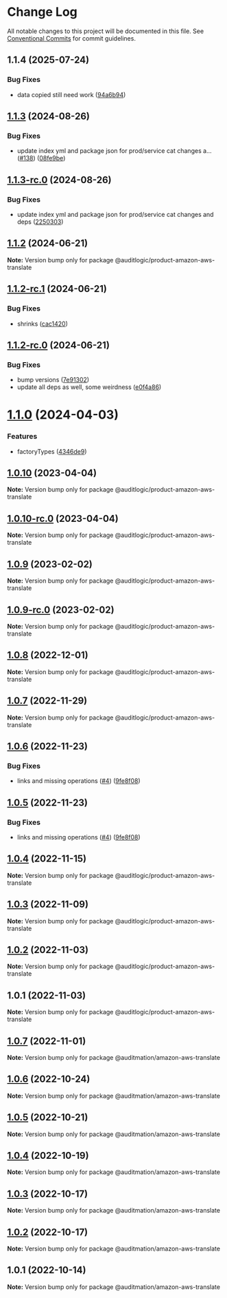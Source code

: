 # Change Log

All notable changes to this project will be documented in this file.
See [Conventional Commits](https://conventionalcommits.org) for commit guidelines.

## 1.1.4 (2025-07-24)


### Bug Fixes

* data copied still need work ([94a6b94](https://github.com/zerobias-org/product/commit/94a6b942fb0516367548599d739529536132755a))





## [1.1.3](https://github.com/auditlogic/product/compare/@auditlogic/product-amazon-aws-translate@1.1.2...@auditlogic/product-amazon-aws-translate@1.1.3) (2024-08-26)


### Bug Fixes

* update index yml and package json for prod/service cat changes a… ([#138](https://github.com/auditlogic/product/issues/138)) ([08fe9be](https://github.com/auditlogic/product/commit/08fe9beb1c8457462a19bc69caa02e6212d97e1a))





## [1.1.3-rc.0](https://github.com/auditlogic/product/compare/@auditlogic/product-amazon-aws-translate@1.1.2...@auditlogic/product-amazon-aws-translate@1.1.3-rc.0) (2024-08-26)


### Bug Fixes

* update index yml and package json for prod/service cat changes and deps ([2250303](https://github.com/auditlogic/product/commit/225030363a363608240135b7ebed386b28f01e4b))





## [1.1.2](https://github.com/auditlogic/product/compare/@auditlogic/product-amazon-aws-translate@1.1.2-rc.1...@auditlogic/product-amazon-aws-translate@1.1.2) (2024-06-21)

**Note:** Version bump only for package @auditlogic/product-amazon-aws-translate





## [1.1.2-rc.1](https://github.com/auditlogic/product/compare/@auditlogic/product-amazon-aws-translate@1.1.2-rc.0...@auditlogic/product-amazon-aws-translate@1.1.2-rc.1) (2024-06-21)


### Bug Fixes

* shrinks ([cac1420](https://github.com/auditlogic/product/commit/cac14200fefcd8183ab69fe89a47bd3f70f563e9))





## [1.1.2-rc.0](https://github.com/auditlogic/product/compare/@auditlogic/product-amazon-aws-translate@1.1.0...@auditlogic/product-amazon-aws-translate@1.1.2-rc.0) (2024-06-21)


### Bug Fixes

* bump versions ([7e91302](https://github.com/auditlogic/product/commit/7e913023b8b312150ed7762c32fbbe616be71de5))
* update all deps as well, some weirdness ([e0f4a86](https://github.com/auditlogic/product/commit/e0f4a864714e2d3de6bbf3da014d5312fe53be2f))





# [1.1.0](https://github.com/auditlogic/product/compare/@auditlogic/product-amazon-aws-translate@1.0.10...@auditlogic/product-amazon-aws-translate@1.1.0) (2024-04-03)


### Features

* factoryTypes ([4346de9](https://github.com/auditlogic/product/commit/4346de92693aee892fccf725338ffc7b80ab182b))





## [1.0.10](https://github.com/auditlogic/product/compare/@auditlogic/product-amazon-aws-translate@1.0.9...@auditlogic/product-amazon-aws-translate@1.0.10) (2023-04-04)

**Note:** Version bump only for package @auditlogic/product-amazon-aws-translate





## [1.0.10-rc.0](https://github.com/auditlogic/product/compare/@auditlogic/product-amazon-aws-translate@1.0.9...@auditlogic/product-amazon-aws-translate@1.0.10-rc.0) (2023-04-04)

**Note:** Version bump only for package @auditlogic/product-amazon-aws-translate





## [1.0.9](https://github.com/auditlogic/product/compare/@auditlogic/product-amazon-aws-translate@1.0.8...@auditlogic/product-amazon-aws-translate@1.0.9) (2023-02-02)

**Note:** Version bump only for package @auditlogic/product-amazon-aws-translate





## [1.0.9-rc.0](https://github.com/auditlogic/product/compare/@auditlogic/product-amazon-aws-translate@1.0.8...@auditlogic/product-amazon-aws-translate@1.0.9-rc.0) (2023-02-02)

**Note:** Version bump only for package @auditlogic/product-amazon-aws-translate





## [1.0.8](https://github.com/auditlogic/product/compare/@auditlogic/product-amazon-aws-translate@1.0.7...@auditlogic/product-amazon-aws-translate@1.0.8) (2022-12-01)

**Note:** Version bump only for package @auditlogic/product-amazon-aws-translate





## [1.0.7](https://github.com/auditlogic/product/compare/@auditlogic/product-amazon-aws-translate@1.0.6...@auditlogic/product-amazon-aws-translate@1.0.7) (2022-11-29)

**Note:** Version bump only for package @auditlogic/product-amazon-aws-translate





## [1.0.6](https://github.com/auditlogic/product/compare/@auditlogic/product-amazon-aws-translate@1.0.4...@auditlogic/product-amazon-aws-translate@1.0.6) (2022-11-23)


### Bug Fixes

* links and missing operations ([#4](https://github.com/auditlogic/product/issues/4)) ([9fe8f08](https://github.com/auditlogic/product/commit/9fe8f08fe7c57fdb79f991ac35bd6ac2e7dcad38))





## [1.0.5](https://github.com/auditlogic/product/compare/@auditlogic/product-amazon-aws-translate@1.0.4...@auditlogic/product-amazon-aws-translate@1.0.5) (2022-11-23)


### Bug Fixes

* links and missing operations ([#4](https://github.com/auditlogic/product/issues/4)) ([9fe8f08](https://github.com/auditlogic/product/commit/9fe8f08fe7c57fdb79f991ac35bd6ac2e7dcad38))





## [1.0.4](https://github.com/auditlogic/product/compare/@auditlogic/product-amazon-aws-translate@1.0.3...@auditlogic/product-amazon-aws-translate@1.0.4) (2022-11-15)

**Note:** Version bump only for package @auditlogic/product-amazon-aws-translate





## [1.0.3](https://github.com/auditlogic/product/compare/@auditlogic/product-amazon-aws-translate@1.0.2...@auditlogic/product-amazon-aws-translate@1.0.3) (2022-11-09)

**Note:** Version bump only for package @auditlogic/product-amazon-aws-translate





## [1.0.2](https://github.com/auditlogic/product/compare/@auditlogic/product-amazon-aws-translate@1.0.1...@auditlogic/product-amazon-aws-translate@1.0.2) (2022-11-03)

**Note:** Version bump only for package @auditlogic/product-amazon-aws-translate





## 1.0.1 (2022-11-03)

**Note:** Version bump only for package @auditlogic/product-amazon-aws-translate





## [1.0.7](https://github.com/auditmation/store-content/compare/@auditmation/amazon-aws-translate@1.0.6...@auditmation/amazon-aws-translate@1.0.7) (2022-11-01)

**Note:** Version bump only for package @auditmation/amazon-aws-translate





## [1.0.6](https://github.com/auditmation/store-content/compare/@auditmation/amazon-aws-translate@1.0.5...@auditmation/amazon-aws-translate@1.0.6) (2022-10-24)

**Note:** Version bump only for package @auditmation/amazon-aws-translate





## [1.0.5](https://github.com/auditmation/store-content/compare/@auditmation/amazon-aws-translate@1.0.4...@auditmation/amazon-aws-translate@1.0.5) (2022-10-21)

**Note:** Version bump only for package @auditmation/amazon-aws-translate





## [1.0.4](https://github.com/auditmation/store-content/compare/@auditmation/amazon-aws-translate@1.0.3...@auditmation/amazon-aws-translate@1.0.4) (2022-10-19)

**Note:** Version bump only for package @auditmation/amazon-aws-translate





## [1.0.3](https://github.com/auditmation/store-content/compare/@auditmation/amazon-aws-translate@1.0.2...@auditmation/amazon-aws-translate@1.0.3) (2022-10-17)

**Note:** Version bump only for package @auditmation/amazon-aws-translate





## [1.0.2](https://github.com/auditmation/store-content/compare/@auditmation/amazon-aws-translate@1.0.1...@auditmation/amazon-aws-translate@1.0.2) (2022-10-17)

**Note:** Version bump only for package @auditmation/amazon-aws-translate





## 1.0.1 (2022-10-14)

**Note:** Version bump only for package @auditmation/amazon-aws-translate
